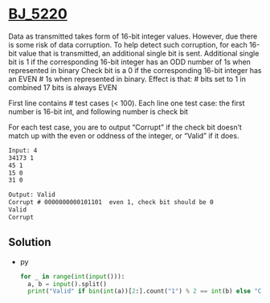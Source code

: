 # [BJ_5220](https://acmicpc.net/problem/5220)

Data as transmitted takes form of 16-bit integer values. However, due there is some risk of data corruption.
To help detect such corruption, for each 16-bit value that is transmitted, an additional single bit is sent.
Additional single bit is 1 if the corresponding 16-bit integer has an ODD number of 1s when represented in binary
Check bit is a 0 if the corresponding 16-bit integer has an EVEN # 1s when represented in binary. Effect is that: # bits set to 1 in combined 17 bits is always EVEN

First line contains # test cases (< 100). Each line one test case: the first number is 16-bit int, and following number is check bit

For each test case, you are to output “Corrupt” if the check bit doesn’t match up with the even or oddness of the integer, or “Valid” if it does.


```txt
Input: 4
34173 1
45 1
15 0
31 0

Output: Valid
Corrupt # 0000000000101101  even 1, check bit should be 0
Valid
Corrupt
```

## Solution

* py

  ```py
  for _ in range(int(input())):
    a, b = input().split()
    print("Valid" if bin(int(a))[2:].count("1") % 2 == int(b) else "Corrupt")
  ```
